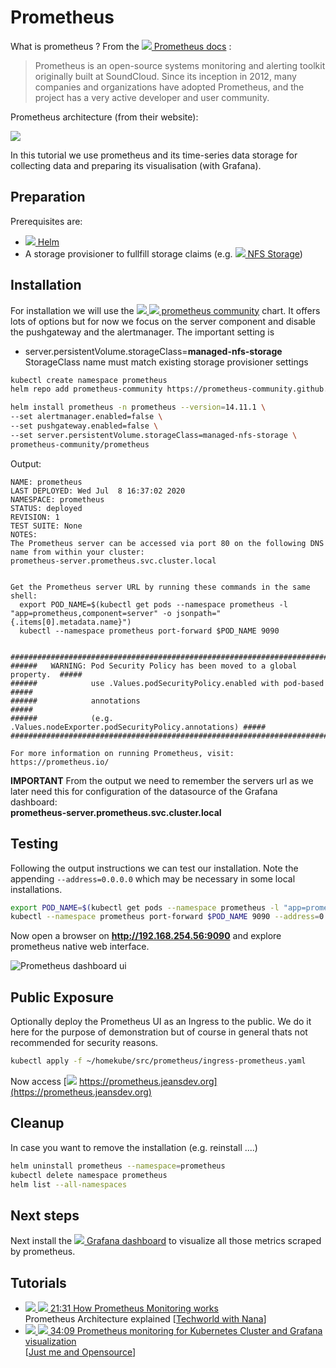 # Prometheus

What is prometheus ? From the
[![](images/ico/book_16.png) Prometheus docs](https://prometheus.io/docs/introduction/overview/) :

> Prometheus is an open-source systems monitoring and alerting toolkit originally built at SoundCloud. Since its inception in 2012, many companies and organizations have adopted Prometheus, and the project has a very active developer and user community.

Prometheus architecture (from their website):

[![](images/3rd-party/prometheus-architecture.png)](https://prometheus.io/docs/introduction/overview/)

In this tutorial we use prometheus and its time-series data storage for collecting
data and preparing its visualisation (with Grafana).

## Preparation

Prerequisites are:

- ![](images/ico/color/homekube_16.png)[ Helm](helm.md)
- A storage provisioner to fullfill storage claims (e.g.
  ![](images/ico/color/homekube_16.png)[ NFS Storage](nfs.md))

## Installation

For installation we will use the
[![](images/ico/color/helm_16.png) ![](images/ico/github_16.png) prometheus community](https://github.com/prometheus-community/helm-charts)
chart. It offers lots of options but for now we focus on the server component and disable
the pushgateway and the alertmanager. The important setting is

- server.persistentVolume.storageClass=**managed-nfs-storage**  
  StorageClass name must match existing storage provisioner settings

```bash
kubectl create namespace prometheus
helm repo add prometheus-community https://prometheus-community.github.io/helm-charts

helm install prometheus -n prometheus --version=14.11.1 \
--set alertmanager.enabled=false \
--set pushgateway.enabled=false \
--set server.persistentVolume.storageClass=managed-nfs-storage \
prometheus-community/prometheus
```

Output:

```text
NAME: prometheus
LAST DEPLOYED: Wed Jul  8 16:37:02 2020
NAMESPACE: prometheus
STATUS: deployed
REVISION: 1
TEST SUITE: None
NOTES:
The Prometheus server can be accessed via port 80 on the following DNS name from within your cluster:
prometheus-server.prometheus.svc.cluster.local


Get the Prometheus server URL by running these commands in the same shell:
  export POD_NAME=$(kubectl get pods --namespace prometheus -l "app=prometheus,component=server" -o jsonpath="{.items[0].metadata.name}")
  kubectl --namespace prometheus port-forward $POD_NAME 9090


#################################################################################
######   WARNING: Pod Security Policy has been moved to a global property.  #####
######            use .Values.podSecurityPolicy.enabled with pod-based      #####
######            annotations                                               #####
######            (e.g. .Values.nodeExporter.podSecurityPolicy.annotations) #####
#################################################################################

For more information on running Prometheus, visit:
https://prometheus.io/
```

**IMPORTANT**
From the output we need to remember the servers url as we later need this for configuration of
the datasource of the Grafana dashboard:  
**prometheus-server.prometheus.svc.cluster.local**

## Testing

Following the output instructions we can test our installation. Note the appending `--address=0.0.0.0`
which may be necessary in some local installations.

```bash
export POD_NAME=$(kubectl get pods --namespace prometheus -l "app=prometheus,component=server" -o jsonpath="{.items[0].metadata.name}")
kubectl --namespace prometheus port-forward $POD_NAME 9090 --address=0.0.0.0
```

Now open a browser on **http://192.168.254.56:9090** and explore prometheus native web interface.

![Prometheus dashboard ui](images/prometheus-web.png)

## Public Exposure

Optionally deploy the Prometheus UI as an Ingress to the public. We do it here for the purpose of demonstration but of course
in general thats not recommended for security reasons.

```bash
kubectl apply -f ~/homekube/src/prometheus/ingress-prometheus.yaml
```

Now access
[![](images/ico/color/homekube_link_16.png) https://prometheus.jeansdev.org](https://prometheus.jeansdev.org)

## Cleanup

In case you want to remove the installation (e.g. reinstall ....)

```bash
helm uninstall prometheus --namespace=prometheus
kubectl delete namespace prometheus
helm list --all-namespaces
```

## Next steps

Next install the
![](images/ico/color/homekube_16.png)[ Grafana dashboard](grafana.md)
to visualize all those metrics scraped by prometheus.

## Tutorials

- [![](images/ico/color/youtube_16.png) ![](images/ico/instructor_16.png)
  21:31 How Prometheus Monitoring works](https://www.youtube.com/watch?v=h4Sl21AKiDg)  
   Prometheus Architecture explained
  [[Techworld with Nana](https://www.youtube.com/channel/UCdngmbVKX1Tgre699-XLlUA)]
- [![](images/ico/color/youtube_16.png) ![](images/ico/terminal_16.png) 34:09 Prometheus monitoring for Kubernetes Cluster and Grafana visualization](https://www.youtube.com/watch?v=CmPdyvgmw-A)  
  [[Just me and Opensource](https://www.youtube.com/channel/UC6VkhPuCCwR_kG0GExjoozg)]
